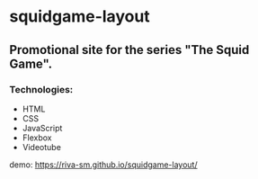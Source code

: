 # squidgame-layout
## Promotional site for the series "The Squid Game".
### Technologies:
- HTML
- CSS
- JavaScript
- Flexbox
- Videotube

demo: https://riva-sm.github.io/squidgame-layout/
